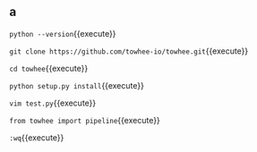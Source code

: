 ## a

`python --version`{{execute}}

`git clone https://github.com/towhee-io/towhee.git`{{execute}}

`cd towhee`{{execute}}

`python setup.py install`{{execute}}

`vim test.py`{{execute}}

`from towhee import pipeline`{{execute}}

`:wq`{{execute}}
